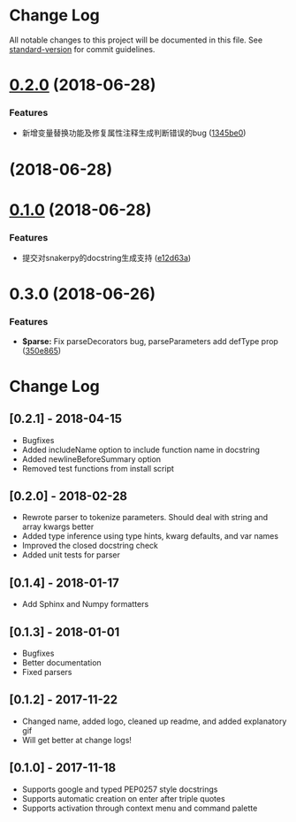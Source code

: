 # Change Log

All notable changes to this project will be documented in this file. See [standard-version](https://github.com/conventional-changelog/standard-version) for commit guidelines.

<a name="0.2.0"></a>
# [0.2.0](https://github.com/NilsJPWerner/autoDocstring/compare/v0.1.0...v0.2.0) (2018-06-28)


### Features

* 新增变量替换功能及修复属性注释生成判断错误的bug ([1345be0](https://github.com/NilsJPWerner/autoDocstring/commit/1345be0))



<a name=""></a>
# [](https://github.com/NilsJPWerner/autoDocstring/compare/v0.1.0...v) (2018-06-28)



<a name="0.1.0"></a>
# [0.1.0](https://github.com/NilsJPWerner/autoDocstring/compare/v0.3.0...v0.1.0) (2018-06-28)


### Features

* 提交对snakerpy的docstring生成支持 ([e12d63a](https://github.com/NilsJPWerner/autoDocstring/commit/e12d63a))



<a name="0.3.0"></a>
# 0.3.0 (2018-06-26)


### Features

* **$parse:** Fix parseDecorators bug, parseParameters add defType prop ([350e865](https://github.com/NilsJPWerner/autoDocstring/commit/350e865))



# Change Log

## [0.2.1] - 2018-04-15
- Bugfixes
- Added includeName option to include function name in docstring
- Added newlineBeforeSummary option
- Removed test functions from install script

## [0.2.0] - 2018-02-28
- Rewrote parser to tokenize parameters. Should deal with string and array kwargs better
- Added type inference using type hints, kwarg defaults, and var names
- Improved the closed docstring check
- Added unit tests for parser

## [0.1.4] - 2018-01-17
- Add Sphinx and Numpy formatters

## [0.1.3] - 2018-01-01
- Bugfixes
- Better documentation
- Fixed parsers

## [0.1.2] - 2017-11-22
- Changed name, added logo, cleaned up readme, and added explanatory gif
- Will get better at change logs!

## [0.1.0] - 2017-11-18
- Supports google and typed PEP0257 style docstrings
- Supports automatic creation on enter after triple quotes
- Supports activation through context menu and command palette
